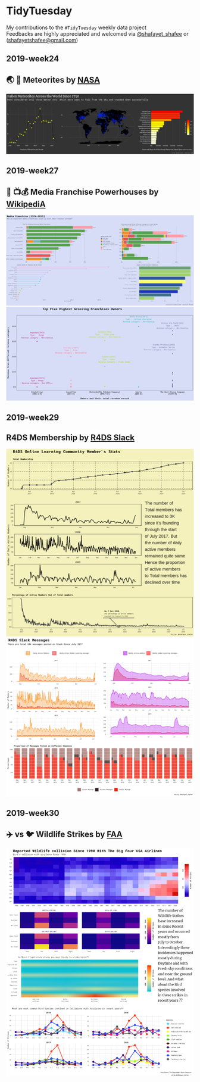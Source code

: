 # TidyTuesday
My contributions to the `#TidyTuesday` weekly data project  
Feedbacks are highly appreciated and welcomed via [@shafayet_shafee](https://twitter.com/shafayet_shafee) or (shafayetshafee@gmail.com)

## 2019-week24
## :earth_asia: :stars: Meteorites by [NASA](https://data.nasa.gov/Space-Science/Meteorite-Landings/gh4g-9sfh/data)
![Image of Meteorites landing](https://github.com/shafayetShafee/TidyTuesday/blob/master/Plots/Fallen_Meteorites.png)

## 2019-week27 
## :movie_camera: :tv::moneybag: Media Franchise Powerhouses by [WikipediA](https://en.wikipedia.org/wiki/List_of_highest-grossing_media_franchises)
![Image of Media-franchise](https://github.com/shafayetShafee/TidyTuesday/blob/master/Plots/Media-franchise.png)
![Image of Top-owners-point](https://github.com/shafayetShafee/TidyTuesday/blob/master/Plots/media-point.png)

## 2019-week29 
## R4DS Membership by [R4DS Slack](https://join.slack.com/t/rfordatascience/shared_invite/enQtMzA1Nzk1MjIzNDczLTY0OTVlMzM3ZTU5ZjA3NWE5ZDkxOGVmNjRjODQ2YmRjMzg4NWQxMDAxZTcwNzViZTczOThiNzBhYWJhZDM2ZTU)
![plot of R4DS daily Activity](https://github.com/shafayetShafee/TidyTuesday/blob/master/Plots/R4DS_daily_activity.png)
` `![plot of R4DS messages](https://github.com/shafayetShafee/TidyTuesday/blob/master/Plots/R4DS_messages01.png)

## 2019-week30 
## :airplane: vs :bird: Wildlife Strikes by [FAA](https://wildlife.faa.gov/)
![Wildlife-strikes](https://github.com/shafayetShafee/TidyTuesday/blob/master/Plots/wildlife_strikes-01.png)
